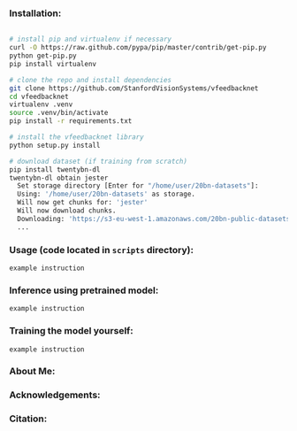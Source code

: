 
### Installation:
```bash

# install pip and virtualenv if necessary
curl -O https://raw.github.com/pypa/pip/master/contrib/get-pip.py
python get-pip.py
pip install virtualenv

# clone the repo and install dependencies
git clone https://github.com/StanfordVisionSystems/vfeedbacknet
cd vfeedbacknet
virtualenv .venv
source .venv/bin/activate
pip install -r requirements.txt

# install the vfeedbacknet library
python setup.py install

# download dataset (if training from scratch)
pip install twentybn-dl
twentybn-dl obtain jester
  Set storage directory [Enter for "/home/user/20bn-datasets"]:
  Using: '/home/user/20bn-datasets' as storage.
  Will now get chunks for: 'jester'
  Will now download chunks.
  Downloading: 'https://s3-eu-west-1.amazonaws.com/20bn-public-datasets/jester/v1/20bn-jester-v1-00'
  ...
```

### Usage (code located in `scripts` directory):
```
example instruction
```

### Inference using pretrained model:
```
example instruction
```

### Training the model yourself:
```
example instruction
```

### About Me:

### Acknowledgements:

### Citation:
```
```